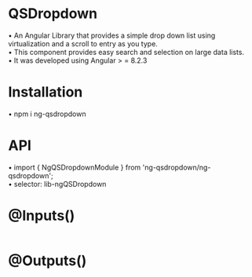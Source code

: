 # QSDropdown
•	An Angular Library that provides a simple drop down list using virtualization and a scroll to entry as you type.<br>
•	This component provides easy search and selection on large data lists.<br>
•	It was developed using Angular > = 8.2.3<br>

# Installation
•	npm i ng-qsdropdown<br>

# API
•	import { NgQSDropdownModule } from 'ng-qsdropdown/ng-qsdropdown';<br>
•	selector:  lib-ngQSDropdown<br>

# @Inputs()

<table>
 </table>
 
# @Outputs()

<table>
 </table>
